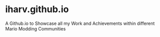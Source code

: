 # iharv.github.io
A Github.io to Showcase all my Work and Achievements within different Mario Modding Communities <br>
